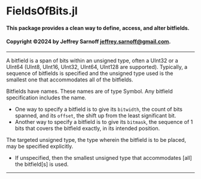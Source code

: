# FieldsOfBits.jl
#### This package provides a clean way to define, access, and alter bitfields.
#### Copyright  ©2024 by Jeffrey Sarnoff <jeffrey.sarnoff@gmail.com>.
----

A bitfield is a span of bits within an unsigned type, often a UInt32 or a UInt64 (UInt8, UInt16, UInt32, UInt64, UInt128 are supported).
Typically, a sequence of bitfields is specified and the unsigned type used is the smallest one that accommodates all of the bitfields.

Bitfields have names. These names are of type Symbol. Any bitfield specification includes the name.

- One way to specify a bitfield is to give its `bitwidth`, the count of bits spanned, and its `offset`, the shift up from the least significant bit.
- Another way to specify a bitfield is to give its `bitmask`, the sequence of 1 bits that covers the bitfield exactly, in its intended position.

The targeted unsigned type, the type wherein the bitfield is to be placed, may be specified explicitly. 
- If unspecified, then the smallest unsigned type that accommodates [all] the bitfield[s] is used.

----




